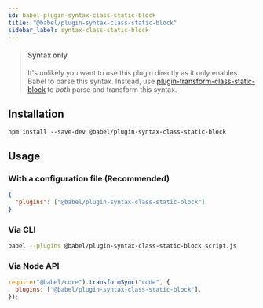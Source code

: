 ```yaml
---
id: babel-plugin-syntax-class-static-block
title: "@babel/plugin-syntax-class-static-block"
sidebar_label: syntax-class-static-block
---
```


> #### Syntax only
>
> It's unlikely you want to use this plugin directly as it only enables Babel to parse this syntax. Instead, use [plugin-transform-class-static-block](plugin-transform-class-static-block.md) to _both_ parse and transform this syntax.

## Installation

```shell npm2yarn
npm install --save-dev @babel/plugin-syntax-class-static-block
```

## Usage

### With a configuration file (Recommended)

```json title="babel.config.json"
{
  "plugins": ["@babel/plugin-syntax-class-static-block"]
}
```

### Via CLI

```sh title="Shell"
babel --plugins @babel/plugin-syntax-class-static-block script.js
```

### Via Node API

```js title="JavaScript"
require("@babel/core").transformSync("code", {
  plugins: ["@babel/plugin-syntax-class-static-block"],
});
```
